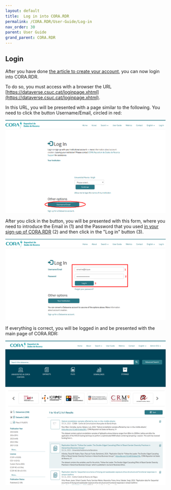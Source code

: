 ```yaml
---
layout: default
title:  Log in into CORA.RDR
permalink: /CORA.RDR/User-Guide/Log-in
nav_order: 30
parent: User Guide
grand_parent: CORA.RDR
---
```


## Login
After you have done [the article to create your account](https://iciq-dmp.github.io/CORA.RDR/User-Guide/Create-user), 
you can now login into CORA.RDR.

To do so, you must access with a browser the URL [https://dataverse.csuc.cat/loginpage.xhtml](https://dataverse.csuc.cat/loginpage.xhtml).

In this URL, you will be presented with a page similar to the following. You need to click the button Username/Email, 
circled in red:

![img.png](../../../assets/images/CORA.RDR/dataverse-login.png)

After you click in the button, you will be presented with this form, where you need to introduce the Email in (1) and 
the Password 
that you used [in your sign-up of CORA.RDR](https://iciq-dmp.github.io/CORA.RDR/User-Guide/Create-user) (2) and then 
click 
in the "Log in" button (3). 

![dataverse-login-form.png](../../../assets/images/CORA.RDR/dataverse-login-form.png)

If everything is correct, you will be logged in and be presented with the main page of CORA.RDR:

![img.png](../../../assets/images/CORA.RDR/dataverse-login-success.png)





